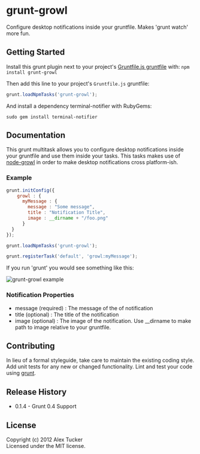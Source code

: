 # grunt-growl

Configure desktop notifications inside your gruntfile. Makes 'grunt watch' more fun.

## Getting Started
Install this grunt plugin next to your project's [Gruntfile.js gruntfile][getting_started] with: `npm install grunt-growl`

Then add this line to your project's `Gruntfile.js` gruntfile:

```javascript
grunt.loadNpmTasks('grunt-growl');
```

And install a dependency terminal-notifier with RubyGems:

    sudo gem install terminal-notifier

[grunt]: https://github.com/cowboy/grunt
[getting_started]: https://github.com/cowboy/grunt/blob/master/docs/getting_started.md

## Documentation
This grunt multitask allows you to configure desktop notifications inside your gruntfile and use them inside your tasks. This tasks makes use of [node-growl] in order to make desktop  notifications cross platform-ish.

[node-growl]: https://github.com/visionmedia/node-growl

### Example

```javascript
grunt.initConfig({
    growl : {
      myMessage : {
        message : "Some message",
        title : "Notification Title",
        image : __dirname + "/foo.png"
      }
  }  
});

grunt.loadNpmTasks('grunt-growl');

grunt.registerTask('default', 'growl:myMessage');
```
If you run 'grunt' you would see something like this:

![grunt-growl example](https://github.com/alextucker/grunt-growl/raw/master/example.png)

### Notification Properties
* message (required) : The message of the of notification
* title (optional) : The title of the notification
* image (optional) : The image of the notification. Use __dirname to make path to image relative to your gruntfile.

## Contributing
In lieu of a formal styleguide, take care to maintain the existing coding style. Add unit tests for any new or changed functionality. Lint and test your code using [grunt][grunt].

## Release History

* 0.1.4 - Grunt 0.4 Support

## License
Copyright (c) 2012 Alex Tucker  
Licensed under the MIT license.
